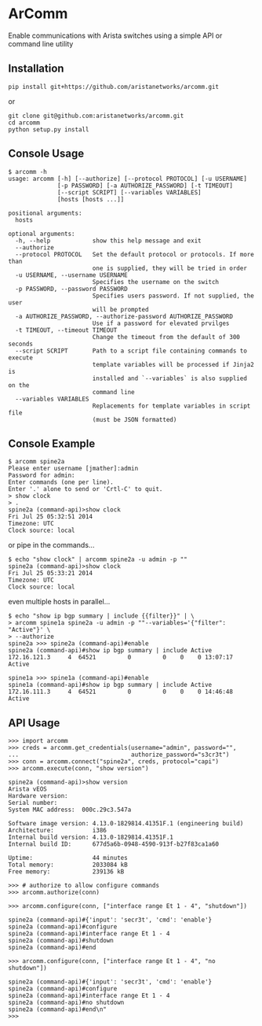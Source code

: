 ArComm
======

Enable communications with Arista switches using a simple API or command line
utility

Installation
------------

    pip install git+https://github.com/aristanetworks/arcomm.git

or

    git clone git@github.com:aristanetworks/arcomm.git
    cd arcomm
    python setup.py install

Console Usage
-------------

    $ arcomm -h
    usage: arcomm [-h] [--authorize] [--protocol PROTOCOL] [-u USERNAME]
                  [-p PASSWORD] [-a AUTHORIZE_PASSWORD] [-t TIMEOUT]
                  [--script SCRIPT] [--variables VARIABLES]
                  [hosts [hosts ...]]

    positional arguments:
      hosts

    optional arguments:
      -h, --help            show this help message and exit
      --authorize
      --protocol PROTOCOL   Set the default protocol or protocols. If more than
                            one is supplied, they will be tried in order
      -u USERNAME, --username USERNAME
                            Specifies the username on the switch
      -p PASSWORD, --password PASSWORD
                            Specifies users password. If not supplied, the user
                            will be prompted
      -a AUTHORIZE_PASSWORD, --authorize-password AUTHORIZE_PASSWORD
                            Use if a password for elevated prvilges
      -t TIMEOUT, --timeout TIMEOUT
                            Change the timeout from the default of 300 seconds
      --script SCRIPT       Path to a script file containing commands to execute
                            template variables will be processed if Jinja2 is
                            installed and `--variables` is also supplied on the
                            command line
      --variables VARIABLES
                            Replacements for template variables in script file
                            (must be JSON formatted)

Console Example
---------------

    $ arcomm spine2a
    Please enter username [jmather]:admin
    Password for admin:
    Enter commands (one per line).
    Enter '.' alone to send or 'Crtl-C' to quit.
    > show clock
    > .
    spine2a (command-api)>show clock
    Fri Jul 25 05:32:51 2014
    Timezone: UTC
    Clock source: local

or pipe in the commands...

    $ echo "show clock" | arcomm spine2a -u admin -p ""
    spine2a (command-api)>show clock
    Fri Jul 25 05:33:21 2014
    Timezone: UTC
    Clock source: local

even multiple hosts in parallel...

    $ echo "show ip bgp summary | include {{filter}}" | \
    > arcomm spine1a spine2a -u admin -p ""--variables='{"filter": "Active"}' \
    > --authorize
    spine2a >>> spine2a (command-api)#enable
    spine2a (command-api)#show ip bgp summary | include Active
    172.16.121.3     4  64521         0         0    0    0 13:07:17 Active

    spine1a >>> spine1a (command-api)#enable
    spine1a (command-api)#show ip bgp summary | include Active
    172.16.111.3     4  64521         0         0    0    0 14:46:48 Active


API Usage
---------

    >>> import arcomm
    >>> creds = arcomm.get_credentials(username="admin", password="",
    ...                                authorize_password="s3cr3t")
    >>> conn = arcomm.connect("spine2a", creds, protocol="capi")
    >>> arcomm.execute(conn, "show version")

    spine2a (command-api)>show version
    Arista vEOS
    Hardware version:
    Serial number:
    System MAC address:  000c.29c3.547a

    Software image version: 4.13.0-1829814.41351F.1 (engineering build)
    Architecture:           i386
    Internal build version: 4.13.0-1829814.41351F.1
    Internal build ID:      677d5a6b-0948-4590-913f-b27f83ca1a60

    Uptime:                 44 minutes
    Total memory:           2033084 kB
    Free memory:            239136 kB

    >>> # authorize to allow configure commands
    >>> arcomm.authorize(conn)

    >>> arcomm.configure(conn, ["interface range Et 1 - 4", "shutdown"])

    spine2a (command-api)#{'input': 'secr3t', 'cmd': 'enable'}
    spine2a (command-api)#configure
    spine2a (command-api)#interface range Et 1 - 4
    spine2a (command-api)#shutdown
    spine2a (command-api)#end

    >>> arcomm.configure(conn, ["interface range Et 1 - 4", "no shutdown"])

    spine2a (command-api)#{'input': 'secr3t', 'cmd': 'enable'}
    spine2a (command-api)#configure
    spine2a (command-api)#interface range Et 1 - 4
    spine2a (command-api)#no shutdown
    spine2a (command-api)#end\n"
    >>>


